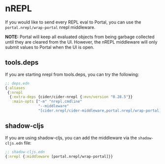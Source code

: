 # nREPL

If you would like to send every REPL eval to Portal, you can use the
`portal.nrepl/wrap-portal` nrepl middleware.

**NOTE:** Portal will keep all evaluated objects from being garbage collected
until they are cleared from the UI. However, the nREPL middleware will only
submit values to Portal when the UI is open.

## tools.deps

If you are starting nrepl from tools.deps, you can try the following:

```clojure
;; deps.edn
{:aliases
 {:nrepl
  {:extra-deps {cider/cider-nrepl {:mvn/version "0.28.5"}}
   :main-opts ["-m" "nrepl.cmdline"
               "--middleware"
               "[cider.nrepl/cider-middleware,portal.nrepl/wrap-portal]"]}}}
```

## shadow-cljs

If you are using shadow-cljs, you can add the middleware via the
`shadow-cljs.edn` file:

```clojure
;; shadow-cljs.edn
{:nrepl {:middleware [portal.nrepl/wrap-portal]}}
```
